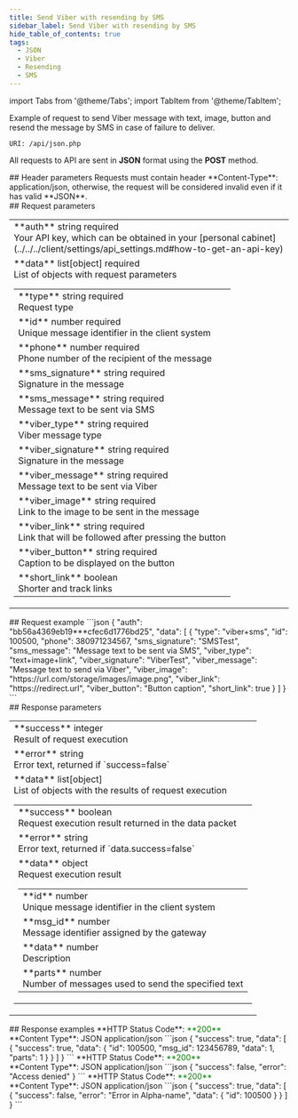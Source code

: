 ```yaml
---
title: Send Viber with resending by SMS
sidebar_label: Send Viber with resending by SMS
hide_table_of_contents: true
tags:
  - JSON
  - Viber
  - Resending
  - SMS
---
```


import Tabs from '@theme/Tabs';
import TabItem from '@theme/TabItem';

Example of request to send Viber message with text, image, button and resend the message by SMS in case of failure to deliver.

`URI: /api/json.php`

All requests to API are sent in **JSON** format using the <a class="green-text">**POST**</a> method.

<div class="header">
    ## Header parameters
    Requests must contain header **Content-Type**: application/json, otherwise, the request will be considered invalid even if it has valid **JSON**.
</div>
<div class="post-wrap">
    <div class="post-item">
        <div class="item-content">
            <div class="request-parameters">
            ## Request parameters
            <table class="t1">
                <tbody>
                    <tr>
                        <td>
                            <a class="name">**auth**</a>
                            <a class="type">string</a>
                            <a class="required">required</a> <br/>
                            <a class="description">Your API key, which can be obtained in your [personal cabinet](../../../client/settings/api_settings.md#how-to-get-an-api-key)</a>
                        </td>
                    </tr>
                    <tr>
                        <td>
                            <a class="name">**data**</a>
                            <a class="type">list[object]</a>
                            <a class="required">required</a> <br/>
                            <a class="description">List of objects with request parameters</a>
                            <table class="t2">
                            <tbody>
                                <tr>
                                    <td>
                                        <a class="name">**type**</a>
                                        <a class="type">string</a>
                                        <a class="required">required</a> <br/>
                                        <a class="description">Request type</a>
                                    </td>
                                </tr>
                                <tr>
                                    <td>
                                        <a class="name">**id**</a>
                                        <a class="type">number</a>
                                        <a class="required">required</a> <br/>
                                        <a class="description">Unique message identifier in the client system</a>
                                    </td>
                                </tr>
                                <tr>
                                    <td>
                                        <a class="name">**phone**</a>
                                        <a class="type">number</a>
                                        <a class="required">required</a> <br/>
                                        <a class="description">Phone number of the recipient of the message</a>
                                    </td>
                                </tr>
                                <tr>
                                    <td>
                                        <a class="name">**sms_signature**</a>
                                        <a class="type">string</a>
                                        <a class="required">required</a> <br/>
                                        <a class="description">Signature in the message</a>
                                    </td>
                                </tr>
                                <tr>
                                    <td>
                                        <a class="name">**sms_message**</a>
                                        <a class="type">string</a>
                                        <a class="required">required</a> <br/>
                                        <a class="description">Message text to be sent via SMS</a>
                                    </td>
                                </tr>
                                <tr>
                                    <td>
                                        <a class="name">**viber_type**</a>
                                        <a class="type">string</a>
                                        <a class="required">required</a> <br/>
                                        <a class="description">Viber message type</a>
                                    </td>
                                </tr>
                                <tr>
                                    <td>
                                        <a class="name">**viber_signature**</a>
                                        <a class="type">string</a>
                                        <a class="required">required</a> <br/>
                                        <a class="description">Signature in the message</a>
                                    </td>
                                </tr>
                                <tr>
                                    <td>
                                        <a class="name">**viber_message**</a>
                                        <a class="type">string</a>
                                        <a class="required">required</a> <br/>
                                        <a class="description">Message text to be sent via Viber</a>
                                    </td>
                                </tr>
                                <tr>
                                    <td>
                                        <a class="name">**viber_image**</a>
                                        <a class="type">string</a>
                                        <a class="required">required</a> <br/>
                                        <a class="description">Link to the image to be sent in the message</a>
                                    </td>
                                </tr>
                                <tr>
                                    <td>
                                        <a class="name">**viber_link**</a>
                                        <a class="type">string</a>
                                        <a class="required">required</a> <br/>
                                        <a class="description">Link that will be followed after pressing the button</a>
                                    </td>
                                </tr>
                                <tr>
                                    <td>
                                        <a class="name">**viber_button**</a>
                                        <a class="type">string</a>
                                        <a class="required">required</a> <br/>
                                        <a class="description">Caption to be displayed on the button</a>
                                    </td>
                                </tr>
                                <tr>
                                    <td>
                                        <a class="name">**short_link**</a>
                                        <a class="type">boolean</a> <br/>
                                        <a class="description">Shorter and track links</a>
                                    </td>
                                </tr>
                            </tbody>
                            </table>
                        </td>
                    </tr>
                </tbody>
            </table>
            </div>
        </div>
    </div>
    <div class="post-item">
        <div class="item-content">
            <div class="request-example">
                ## Request example
                ```json
                {
                    "auth": "bb56a4369eb19***cfec6d1776bd25",
                    "data": [
                        {
                            "type": "viber+sms",
                            "id": 100500,
                            "phone": 380971234567,
                            "sms_signature": "SMSTest",
                            "sms_message": "Message text to be sent via SMS",
                            "viber_type": "text+image+link",
                            "viber_signature": "ViberTest",
                            "viber_message": "Message text to send via Viber",
                            "viber_image": "https://url.com/storage/images/image.png",
                            "viber_link": "https://redirect.url",
                            "viber_button": "Button caption",
                            "short_link": true
                        }
                    ]
                }
                ```
            </div>
        </div>
    </div>
    <div class="post-item">
        <div class="item-content">
            <div class="response-parameters">
            ## Response parameters
            <table class="t1">
                <tbody>
                    <tr>
                        <td>
                            <a class="name">**success**</a>
                            <a class="type">integer</a> <br/>
                            <a class="description">Result of request execution</a>
                        </td>
                    </tr>
                    <tr>
                        <td>
                            <a class="name">**error**</a>
                            <a class="type">string</a> <br/>
                            <a class="description">Error text, returned if `success=false`</a>
                        </td>
                    </tr>
                    <tr>
                        <td>
                            <a class="name">**data**</a>
                            <a class="type">list[object]</a> <br/>
                            <a class="description">List of objects with the results of request execution</a>
                            <table class="t2">
                                <tbody>
                                    <tr>
                                        <td>
                                            <a class="name">**success**</a>
                                            <a class="type">boolean</a> <br/>
                                            <a class="description">Request execution result returned in the data packet</a>
                                        </td>
                                    </tr>
                                    <tr>
                                        <td>
                                            <a class="name">**error**</a>
                                            <a class="type">string</a> <br/>
                                            <a class="description">Error text, returned if `data.success=false`</a>
                                        </td>
                                    </tr>
                                    <tr>
                                        <td>
                                            <a class="name">**data**</a>
                                            <a class="type">object</a><br/>
                                            <a class="description">Request execution result</a> <br/>
                                            <table class="t2">
                                                <tbody>
                                                    <tr>
                                                        <td>
                                                            <a class="name">**id**</a>
                                                            <a class="type">number</a> <br/>
                                                            <a class="description">Unique message identifier in the client system</a>
                                                        </td>
                                                    </tr>
                                                    <tr>
                                                        <td>
                                                            <a class="name">**msg_id**</a>
                                                            <a class="type">number</a> <br/>
                                                            <a class="description">Message identifier assigned by the gateway</a>
                                                        </td>
                                                    </tr>
                                                    <tr>
                                                        <td>
                                                            <a class="name">**data**</a>
                                                            <a class="type">number</a> <br/>
                                                            <a class="description">Description</a>
                                                        </td>
                                                    </tr> 
                                                    <tr>
                                                        <td>
                                                            <a class="name">**parts**</a>
                                                            <a class="type">number</a> <br/>
                                                            <a class="description">Number of messages used to send the specified text</a>
                                                        </td>
                                                    </tr>                                                                                                       
                                                </tbody>
                                            </table>
                                        </td>
                                    </tr>
                                </tbody>
                            </table>
                        </td>
                    </tr>
                </tbody>
            </table>
            </div>
        </div>
    </div>
    <div class="post-item">
        <div class="item-content">
            <div class="response-example">
                ## Response examples
                <Tabs
                groupId="response-examples"
                defaultValue="successful"
                values={[
                    { label: 'Successful', value: 'successful', },
                    { label: 'Access denied', value: 'accessdenied', },
                    { label: 'Error in Alpha-name', value: 'alphaname' }
                ]}
                >
                <TabItem value="successful">
                **HTTP Status Code**: <font color="green">**200**</font> <br/> **Content Type**: JSON application/json
                ```json
                {
                    "success": true,
                    "data": [
                        {
                            "success": true,
                            "data": {
                                "id": 100500,
                                "msg_id": 123456789,
                                "data": 1,
                                "parts": 1
                            }
                        }
                    ]
                }
                ```
                </TabItem>
                <TabItem value="accessdenied">
                **HTTP Status Code**: <font color="green">**200**</font> <br/> **Content Type**: JSON application/json
                ```json
                {
                    "success": false,
                    "error": "Access denied"
                }
                ```
                </TabItem>
                <TabItem value="alphaname">
                **HTTP Status Code**: <font color="green">**200**</font> <br/> **Content Type**: JSON application/json
                ```json
                {
                    "success": true,
                    "data": [
                        {
                            "success": false,
                            "error": "Error in Alpha-name",
                            "data": {
                                "id": 100500
                            }
                        }
                    ]
                }
                ```
                </TabItem>
                </Tabs>
            </div>
        </div>
    </div>
</div>